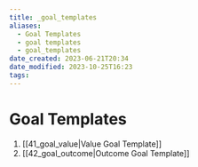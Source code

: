 ```yaml
---
title: _goal_templates
aliases:
  - Goal Templates
  - goal templates
  - goal_templates
date_created: 2023-06-21T20:34
date_modified: 2023-10-25T16:23
tags:
---
```

# Goal Templates

1. [[41_goal_value|Value Goal Template]]
2. [[42_goal_outcome|Outcome Goal Template]]
